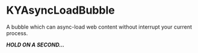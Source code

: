 # KYAsyncLoadBubble
A bubble which can async-load web content without interrupt your current process.


***HOLD ON A SECOND...***
